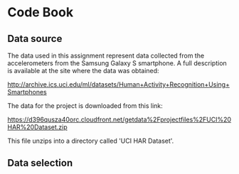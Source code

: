 # Code Book

## Data source

The data used in this assignment represent data collected from the
accelerometers from the Samsung Galaxy S smartphone. A full description is
available at the site where the data was obtained: 

http://archive.ics.uci.edu/ml/datasets/Human+Activity+Recognition+Using+Smartphones

The data for the project is downloaded from this link: 

https://d396qusza40orc.cloudfront.net/getdata%2Fprojectfiles%2FUCI%20HAR%20Dataset.zip

This file unzips into a directory called 'UCI HAR Dataset'. 

## Data selection
